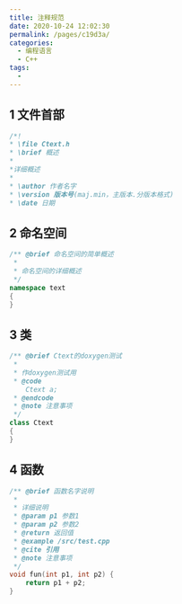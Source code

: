 ```yaml
---
title: 注释规范
date: 2020-10-24 12:02:30
permalink: /pages/c19d3a/
categories: 
  - 编程语言
  - C++
tags: 
  - 
---
```



## 1 文件首部
```cpp
/*!
* \file Ctext.h
* \brief 概述 
* 
*详细概述 
* 
* \author 作者名字
* \version 版本号(maj.min，主版本.分版本格式) 
* \date 日期 
```

## 2 命名空间
```cpp
/** @brief 命名空间的简单概述 
 *
 * 命名空间的详细概述
 */
namespace text
{
}
```

## 3 类
```cpp
/** @brief Ctext的doxygen测试
 *
 * 作doxygen测试用
 * @code
    Ctext a;
 * @endcode
 * @note 注意事项
 */
class Ctext
{
}
```

## 4 函数
```cpp
/** @brief 函数名字说明
 *
 * 详细说明
 * @param p1 参数1
 * @param p2 参数2
 * @return 返回值
 * @example /src/test.cpp
 * @cite 引用
 * @note 注意事项
 */
void fun(int p1, int p2) {
    return p1 + p2;
}
```
